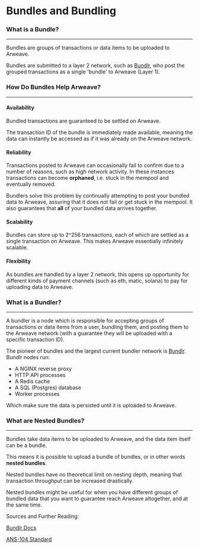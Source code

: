 # Bundles and Bundling

### What is a Bundle?

---

Bundles are groups of transactions or data items to be uploaded to Arweave. 

Bundles are submitted to a layer 2 network, such as [Bundlr](https://bundlr.network), who post the grouped transactions as a single 'bundle' to Arweave (Layer 1).

### How Do Bundles Help Arweave?

---

#### Availability

Bundled transactions are guaranteed to be settled on Arweave.

The transaction ID of the bundle is immediately made available, meaning the data can instantly be accessed as if it was already on the Arweave network.


#### Reliability 

Transactions posted to Arweave can occasionally fail to confirm due to a number of reasons, such as high network activity. In these instances transactions can become **orphaned**, i.e. stuck in the mempool and eventually removed.

Bundlers solve this problem by continually attempting to post your bundled data to Arweave, assuring that it does not fail or get stuck in the mempool. It also guarantees that **all** of your bundled data arrives together.

#### Scalability 

Bundles can store up to 2^256 transactions, each of which are settled as a single transaction on Arweave. This makes Arweave essentially infinitely scalable.

#### Flexibility

As bundles are handled by a layer 2 network, this opens up opportunity for different kinds of payment channels (such as eth, matic, solana) to pay for uploading data to Arweave.

### What is a Bundler?

---

A bundler is a node which is responsible for accepting groups of transactions or data items from a user, bundling them, and posting them to the Arweave network (with a guarantee they will be uploaded with a specific transaction ID).

The pioneer of bundles and the largest current bundler network is [Bundlr](https://bundlr.network). Bundlr nodes run:

- A NGINX reverse proxy
- HTTP API processes
- A Redis cache
- A SQL (Postgres) database
- Worker processes

Which make sure the data is persisted until it is uploaded to Arweave.

### What are Nested Bundles?

---

Bundles take data items to be uploaded to Arweave, and the data item itself can be a bundle.

This means it is possible to upload a bundle of bundles, or in other words **nested bundles**.

Nested bundles have no theoretical limit on nesting depth, meaning that transaction throughput can be increased drastically.

Nested bundles might be useful for when you have different groups of bundled data that you want to guarantee reach Arweave altogether, and at the same time.

Sources and Further Reading:

[Bundlr Docs](https://docs.bundlr.network)

[ANS-104 Standard](https://github.com/ArweaveTeam/arweave-standards/blob/master/ans/ANS-104.md)
